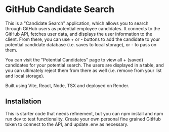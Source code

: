 # GitHub Candidate Search

This is a "Candidate Search" application, which allows you to search through GitHub users as potential employee candidates. It connects to the GitHub API, fetches user data, and displays the user information to the client. From there, you can use + or - buttons to add the candidate to your potential candidate database (i.e. saves to local storage), or - to pass on them. 

You can visit the "Potential Candidates" page to view all + (saved) candidates for your potential search. The users are displayed in a table, and you can ultimately reject them from there as well (i.e. remove from your list and local storage). 

Built using Vite, React, Node, TSX and deployed on Render.

## Installation

This is starter code that needs refinement, but you can npm install and npm run dev to test functionality. Create your own personal fine grained GitHub token to connect to the API, and update .env as necessary.
